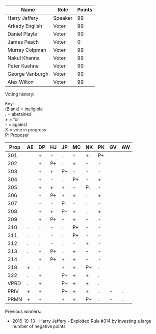 Name | Role | Points
---|---|---
Harry Jeffery |	Speaker |	99
Arkady English | Voter | 99
Daniel Playle | Voter | 99
James Peach | Voter | 0
Murray Colpman	| Voter |	99
Nakul Khanna	| Voter	| 99
Peter Kuehne | Voter | 99
George Vanburgh | Voter | 99
Alex Wilton | Voter | 99

Voting history:

Key:  
(Blank) = ineligible  
. = abstained  
\+ = for  
\- = against  
X = vote in progress  
P: Proposer

Prop| AE | DP | HJ | JP | MC | NK | PK | GV | AW
----|----|----|----|----|----|----|----|----|----
 301|    | +  | -  | .  | -  | +  |P+  |    |
 302|    | +  |P+  | .  | +  | -  |-   |    |
 303|    | +  | +  |P+  | -  | -  |-   |    |
 304|    | +  | -  | .  |P+  | -  |+   |    |
 305|    | +  | +  | +  | -  |P.  |-   |    |
 306|    | -  |P+  | +  | +  | .  |+   |    |
 307|    | -  | -  |P.  | -  | .  |-   |    |
 308|    | +  | +  |P-  | +  | .  |+   |    |
 309|    | +  |P+  | -  | +  | -  |-   |    |
 310| .  | .  | -  | .  |P+  | -  |-   |    |
 311| .  | .  | -  | .  |P+  | -  |-   |    |
 312| .  | .  | -  | .  | -  | +  |-   |    |
 313| .  | -  |P+  | .  | +  | -  |-   |    |
 314|    | +  |P+  | +  | +  | -  |-   |    |
 318| +  | .  |    | +  | +  |P+  |.   |    |
 322| .  | +  |    |P+  | +  | +  |.   |    |
VPRD| .  | +  |    |P+  | +  | +  |.   |    |
PRIV| +  | +  |    |P+  | +  | +  |.   | -  | .
PRMN| +  | +  |    | +  | +  |P+  |.   | -  | .

Previous winners:

* 2016-10-13 - Harry Jeffery - Exploited Rule #314 by investing a large number of negative points
